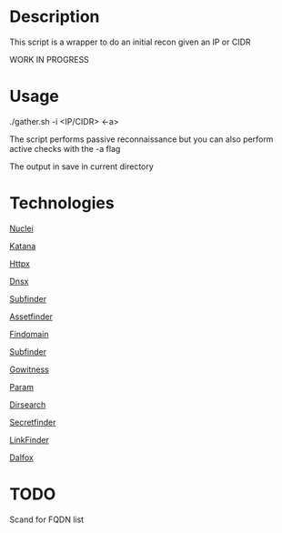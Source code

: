 # Description
This script is a wrapper to do an initial recon given an IP or CIDR 

WORK IN PROGRESS

# Usage
./gather.sh -i <IP/CIDR> <-a>

The script performs passive reconnaissance but you can also perform active checks with the -a flag

The output in save in current directory


# Technologies
[Nuclei](https://github.com/projectdiscovery/nuclei)

[Katana](https://github.com/projectdiscovery/katana)

[Httpx](https://github.com/projectdiscovery/httpx)

[Dnsx](https://github.com/projectdiscovery/dnsx)

[Subfinder](https://github.com/projectdiscovery/subfinder)

[Assetfinder](https://github.com/tomnomnom/assetfinder)

[Findomain](https://github.com/Findomain/Findomain)

[Subfinder](https://github.com/projectdiscovery/subfinder)

[Gowitness](https://github.com/sensepost/gowitness)

[Param](https://github.com/devanshbatham/ParamSpider)

[Dirsearch](https://github.com/maurosoria/dirsearch)

[Secretfinder](https://github.com/m4ll0k/SecretFinder)

[LinkFinder](https://github.com/GerbenJavado/LinkFinder)

[Dalfox](https://github.com/hahwul/dalfox)

# TODO
Scand for FQDN list
